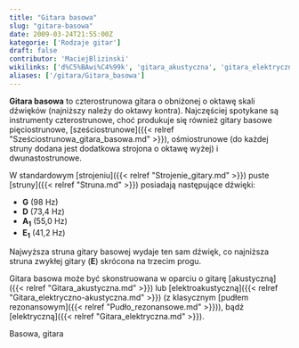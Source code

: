 ```yaml
---
title: "Gitara basowa"
slug: "gitara-basowa"
date: 2009-03-24T21:55:00Z
kategorie: ['Rodzaje gitar']
draft: false
contributor: 'MaciejBlizinski'
wikilinks: ['d%C5%BAwi%C4%99k', 'gitara_akustyczna', 'gitara_elektryczna', 'gitara_elektryczno-akustyczna', 'oktawa', 'pud%C5%82o_rezonansowe', 'strojenie_gitary', 'struny', 'sze%C5%9Bciostrunowa_gitara_basowa']
aliases: ['/gitara/Gitara_basowa']
---
```

**Gitara basowa** to czterostrunowa gitara o obniżonej o
oktawę<!-- link nie odnosił się do niczego: 'Gitara basowa' (PosixPath('Gitara_basowa.md')) links to 'oktawa' (PosixPath('/no/path/exists')) and that does not exist --> skali dźwięków (najniższy należy do oktawy
kontra). Najczęściej spotykane są instrumenty czterostrunowe, choć
produkuje się również gitary basowe pięciostrunowe,
[sześciostrunowe]({{< relref "Sześciostrunowa_gitara_basowa.md" >}}),
ośmiostrunowe (do każdej struny dodana jest dodatkowa strojona o oktawę
wyżej) i dwunastostrunowe.

W standardowym [strojeniu]({{< relref "Strojenie_gitary.md" >}}) puste
[struny]({{< relref "Struna.md" >}}) posiadają następujące
dźwięki<!-- link nie odnosił się do niczego: 'Gitara basowa' (PosixPath('Gitara_basowa.md')) links to 'dźwięk' (PosixPath('/no/path/exists')) and that does not exist -->:

  - **G** (98 Hz)
  - **D** (73,4 Hz)
  - **A<sub>1</sub>** (55,0 Hz)
  - **E<sub>1</sub>** (41,2 Hz)

Najwyższa struna gitary basowej wydaje ten sam dźwięk, co najniższa
struna zwykłej gitary (**E**) skrócona na trzecim progu.

Gitara basowa może być skonstruowana w oparciu o gitarę
[akustyczną]({{< relref "Gitara_akustyczna.md" >}}) lub
[elektroakustyczną]({{< relref "Gitara_elektryczno-akustyczna.md" >}}) (z
klasycznym [pudłem rezonansowym]({{< relref "Pudło_rezonansowe.md" >}})), bądź
[elektryczną]({{< relref "Gitara_elektryczna.md" >}}).

Basowa, gitara<!-- link nie odnosił się do niczego: 'Gitara basowa' (PosixPath('Gitara_basowa.md')) links to 'kategoria:rodzaje_gitar' (PosixPath('/no/path/exists')) and that does not exist -->
